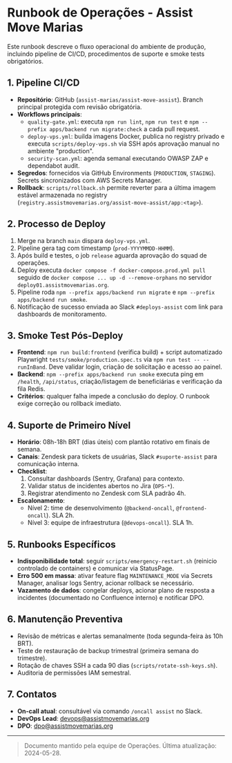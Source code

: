 # Runbook de Operações - Assist Move Marias

Este runbook descreve o fluxo operacional do ambiente de produção, incluindo pipeline de CI/CD, procedimentos de suporte e smoke tests obrigatórios.

## 1. Pipeline CI/CD
- **Repositório**: GitHub (`assist-marias/assist-move-assist`). Branch principal protegida com revisão obrigatória.
- **Workflows principais**:
  - `quality-gate.yml`: executa `npm run lint`, `npm run test` e `npm --prefix apps/backend run migrate:check` a cada pull request.
  - `deploy-vps.yml`: builda imagens Docker, publica no registry privado e executa `scripts/deploy-vps.sh` via SSH após aprovação manual no ambiente "production".
  - `security-scan.yml`: agenda semanal executando OWASP ZAP e dependabot audit.
- **Segredos**: fornecidos via GitHub Environments (`PRODUCTION`, `STAGING`). Secrets sincronizados com AWS Secrets Manager.
- **Rollback**: `scripts/rollback.sh` permite reverter para a última imagem estável armazenada no registry (`registry.assistmovemarias.org/assist-move-assist/app:<tag>`).

## 2. Processo de Deploy
1. Merge na branch `main` dispara `deploy-vps.yml`.
2. Pipeline gera tag com timestamp (`prod-YYYYMMDD-HHMM`).
3. Após build e testes, o job `release` aguarda aprovação do squad de operações.
4. Deploy executa `docker compose -f docker-compose.prod.yml pull` seguido de `docker compose ... up -d --remove-orphans` no servidor `deploy01.assistmovemarias.org`.
5. Pipeline roda `npm --prefix apps/backend run migrate` e `npm --prefix apps/backend run smoke`.
6. Notificação de sucesso enviada ao Slack `#deploys-assist` com link para dashboards de monitoramento.

## 3. Smoke Test Pós-Deploy
- **Frontend**: `npm run build:frontend` (verifica build) + script automatizado Playwright `tests/smoke/production.spec.ts` via `npm run test -- --runInBand`. Deve validar login, criação de solicitação e acesso ao painel.
- **Backend**: `npm --prefix apps/backend run smoke` executa ping em `/health`, `/api/status`, criação/listagem de beneficiárias e verificação da fila Redis.
- **Critérios**: qualquer falha impede a conclusão do deploy. O runbook exige correção ou rollback imediato.

## 4. Suporte de Primeiro Nível
- **Horário**: 08h-18h BRT (dias úteis) com plantão rotativo em finais de semana.
- **Canais**: Zendesk para tickets de usuárias, Slack `#suporte-assist` para comunicação interna.
- **Checklist**:
  1. Consultar dashboards (Sentry, Grafana) para contexto.
  2. Validar status de incidentes abertos no Jira (`OPS-*`).
  3. Registrar atendimento no Zendesk com SLA padrão 4h.
- **Escalonamento**:
  - Nível 2: time de desenvolvimento (`@backend-oncall`, `@frontend-oncall`). SLA 2h.
  - Nível 3: equipe de infraestrutura (`@devops-oncall`). SLA 1h.

## 5. Runbooks Específicos
- **Indisponibilidade total**: seguir `scripts/emergency-restart.sh` (reinicio controlado de containers) e comunicar via StatusPage.
- **Erro 500 em massa**: ativar feature flag `MAINTENANCE_MODE` via Secrets Manager, analisar logs Sentry, acionar rollback se necessário.
- **Vazamento de dados**: congelar deploys, acionar plano de resposta a incidentes (documentado no Confluence interno) e notificar DPO.

## 6. Manutenção Preventiva
- Revisão de métricas e alertas semanalmente (toda segunda-feira às 10h BRT).
- Teste de restauração de backup trimestral (primeira semana do trimestre).
- Rotação de chaves SSH a cada 90 dias (`scripts/rotate-ssh-keys.sh`).
- Auditoria de permissões IAM semestral.

## 7. Contatos
- **On-call atual**: consultável via comando `/oncall assist` no Slack.
- **DevOps Lead**: devops@assistmovemarias.org
- **DPO**: dpo@assistmovemarias.org

---

> Documento mantido pela equipe de Operações. Última atualização: 2024-05-28.
